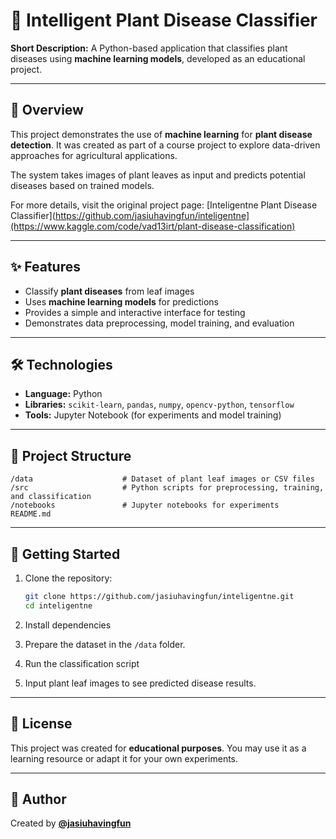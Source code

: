 # 🌱 Intelligent Plant Disease Classifier

**Short Description:**
A Python-based application that classifies plant diseases using **machine learning models**, developed as an educational project.

---

## 📖 Overview

This project demonstrates the use of **machine learning** for **plant disease detection**.
It was created as part of a course project to explore data-driven approaches for agricultural applications.

The system takes images of plant leaves as input and predicts potential diseases based on trained models.

For more details, visit the original project page: [Inteligentne Plant Disease Classifier](https://github.com/jasiuhavingfun/inteligentne](https://www.kaggle.com/code/vad13irt/plant-disease-classification)

---

## ✨ Features

* Classify **plant diseases** from leaf images
* Uses **machine learning models** for predictions
* Provides a simple and interactive interface for testing
* Demonstrates data preprocessing, model training, and evaluation

---

## 🛠 Technologies

* **Language:** Python
* **Libraries:** `scikit-learn`, `pandas`, `numpy`, `opencv-python`, `tensorflow`
* **Tools:** Jupyter Notebook (for experiments and model training)

---

## 📂 Project Structure

```
/data                    # Dataset of plant leaf images or CSV files
/src                     # Python scripts for preprocessing, training, and classification
/notebooks               # Jupyter notebooks for experiments
README.md
```

---

## 🚀 Getting Started

1. Clone the repository:

   ```bash
   git clone https://github.com/jasiuhavingfun/inteligentne.git
   cd inteligentne
   ```
2. Install dependencies
3. Prepare the dataset in the `/data` folder.
4. Run the classification script
5. Input plant leaf images to see predicted disease results.

---

## 📜 License

This project was created for **educational purposes**.
You may use it as a learning resource or adapt it for your own experiments.

---

## 👤 Author

Created by **[@jasiuhavingfun](https://github.com/jasiuhavingfun)**

